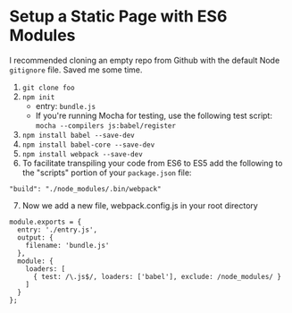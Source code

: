 Setup a Static Page with ES6 Modules
====================

I recommended cloning an empty repo from Github with the default Node `gitignore` file. Saved me some time.
1. `git clone foo`
2. `npm init`
    * entry: `bundle.js`
    * If you're running Mocha for testing, use the following test script: `mocha --compilers js:babel/register`
3. `npm install babel --save-dev`
4. `npm install babel-core --save-dev`
5. `npm install webpack --save-dev`
6. To facilitate transpiling your code from ES6 to ES5 add the following to the "scripts" portion of your `package.json` file:
 ```
 "build": "./node_modules/.bin/webpack"
 ```
   
7. Now we add a new file, webpack.config.js in your root directory
```
module.exports = {
  entry: './entry.js',
  output: {
    filename: 'bundle.js'
  },
  module: {
    loaders: [
      { test: /\.js$/, loaders: ['babel'], exclude: /node_modules/ }
    ]
  }
};
```

